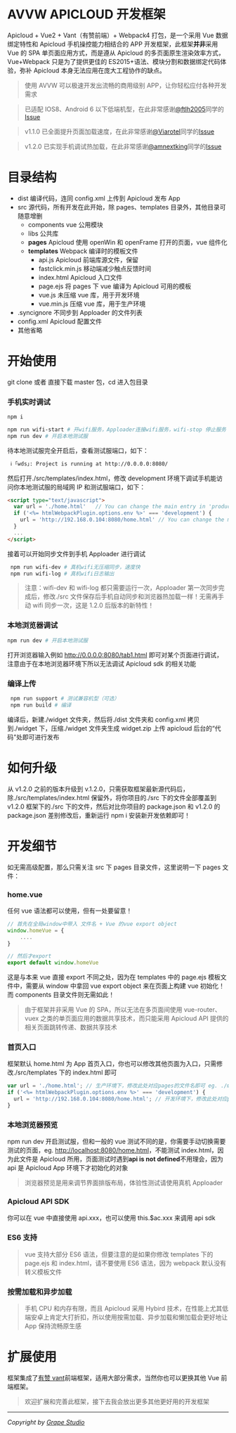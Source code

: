 # AVVW APICLOUD 开发框架

Apicloud + Vue2 + Vant（有赞前端）+ Webpack4 打包，是一个采用 Vue 数据绑定特性和 Apicloud 手机操控能力相结合的 APP 开发框架，此框架**并非**采用 Vue 的 SPA 单页面应用方式，而是遵从 Apicloud 的多页面原生渲染效率方式，Vue+Webpack 只是为了提供更佳的 ES2015+语法、模块分割和数据绑定代码体验，弥补 Apicloud 本身无法应用在庞大工程协作的缺点。

> 使用 AVVW 可以极速开发出流畅的商用级别 APP，让你轻松应付各种开发需求

> 已适配 IOS8、Android 6 以下低端机型，在此非常感谢[@ftlh2005](https://github.com/ftlh2005)同学的[Issue](https://github.com/grapewheel/avvw/issues/2#issue-404622819)

> v1.1.0 已全面提升页面加载速度，在此非常感谢[@Viarotel](https://github.com/Viarotel)同学的[Issue](https://github.com/grapewheel/avvw/issues/8)

> v1.2.0 已实现手机调试热加载，在此非常感谢[@amnextking](https://github.com/amnextking)同学的[Issue](https://github.com/grapewheel/avvw/issues/10)

# 目录结构

- dist 编译代码，连同 config.xml 上传到 Apicloud 发布 App
- src 源代码，所有开发在此开始，除 pages、templates 目录外，其他目录可随意增删
  - components vue 公用模块
  - libs 公共库
  - **pages** Apicloud 使用 openWin 和 openFrame 打开的页面，vue 组件化
  - **templates** Webpack 编译时的模板文件
    - api.js Apicloud 前端库源文件，保留
    - fastclick.min.js 移动端减少触点反馈时间
    - index.html Apicloud 入口文件
    - page.ejs 将 pages 下 vue 编译为 Apicloud 可用的模板
    - vue.js 未压缩 vue 库，用于开发环境
    - vue.min.js 压缩 vue 库，用于生产环境
- .syncignore 不同步到 Apploader 的文件列表
- config.xml Apicloud 配置文件
- 其他省略

# 开始使用

git clone 或者 直接下载 master 包，cd 进入包目录

### 手机实时调试

```bash
npm i

npm run wifi-start # 开wifi服务，Apploader连接wifi服务，wifi-stop 停止服务
npm run dev # 开启本地测试服
```

待本地测试服完全开启后，查看测试服端口，如下：

```bash
 ℹ ｢wds｣: Project is running at http://0.0.0.0:8080/
```

然后打开./src/templates/index.html，修改 development 环境下调试手机能访问你本地测试服的局域网 IP 和测试服端口，如下：

```html
<script type="text/javascript">
  var url = './home.html'   // You can change the main entry in 'production' ENV
  if ('<%= htmlWebpackPlugin.options.env %>' === 'development') {
    url = 'http://192.168.0.104:8080/home.html' // You can change the main entry in 'development' ENV
  }
  ...
</script>
```

接着可以开始同步文件到手机 Apploader 进行调试

```bash
 npm run wifi-dev # 真机wifi无压缩同步，速度快
 npm run wifi-log # 真机wifi日志输出
```

> 注意：wifi-dev 和 wifi-log 都只需要运行一次，Apploader 第一次同步完成后，修改./src 文件保存后手机自动同步和浏览器热加载一样！无需再手动 wifi 同步一次，这是 1.2.0 后版本的新特性！

### 本地浏览器调试

```bash
npm run dev # 开启本地测试服
```

打开浏览器输入例如 http://0.0.0.0:8080/tab1.html 即可对某个页面进行调试，注意由于在本地浏览器环境下所以无法调试 Apicloud sdk 的相关功能

### 编译上传

```bash
 npm run support # 测试兼容机型（可选）
 npm run build # 编译
```

编译后，新建./widget 文件夹，然后将./dist 文件夹和 config.xml 拷贝到./widget 下，压缩./widget 文件夹生成 widget.zip 上传 apicloud 后台的“代码”处即可进行发布

# 如何升级

从 v1.2.0 之前的版本升级到 v.1.2.0，只需获取框架最新源代码后，除./src/templates/index.html 保留外，将你项目的./src 下的文件全部覆盖到 v1.2.0 框架下的./src 下的文件，然后对比你项目的 package.json 和 v1.2.0 的 package.json 差别修改后，重新运行 npm i 安装新开发依赖即可！

# 开发细节

如无需高级配置，那么只需关注 src 下 pages 目录文件，这里说明一下 pages 文件：

### home.vue

任何 vue 语法都可以使用，但有一处要留意！

```js
// 首先在全局window中带入 文件名 + Vue 的vue export object
window.homeVue = {
    ....
}

// 然后才export
export default window.homeVue
```

这是与本来 vue 直接 export 不同之处，因为在 templates 中的 page.ejs 模板文件中，需要从 window 中拿回 vue export object 来在页面上构建 vue 初始化！而 components 目录文件则无需如此！

> 由于框架并非采用 Vue 的 SPA，所以无法在多页面间使用 vue-router、vuex 之类的单页面应用的数据共享技术，而只能采用 Apicloud API 提供的相关页面跳转传递、数据共享技术

### 首页入口

框架默认 home.html 为 App 首页入口，你也可以修改其他页面为入口，只需修改./src/templates 下的 index.html 即可

```js
var url = './home.html'; // 生产环境下，修改此处对应pages的文件名即可 eg. ./main.html
if ('<%= htmlWebpackPlugin.options.env %>' === 'development') {
  url = 'http://192.168.0.104:8080/home.html'; // 开发环境下，修改此处对应pages的文件名即可 eg. ./main.html
}
```

### 本地浏览器预览

npm run dev 开启测试服，但和一般的 vue 测试不同的是，你需要手动切换需要测试的页面，eg. [http://localhost:8080/home.html](http://localhost:8080/home.html)，不能测试 index.html，因为此文件是 Apicloud 所用，页面测试时遇到**api is not defined**不用理会，因为 api 是 Apicloud App 环境下才初始化的对象

> 浏览器预览是用来调节界面排版布局，体验性测试请使用真机 Apploader

### Apicloud API SDK

你可以在 vue 中直接使用 api.xxx，也可以使用 this.\$ac.xxx 来调用 api sdk

### ES6 支持

> vue 支持大部分 ES6 语法，但要注意的是如果你修改 templates 下的 page.ejs 和 index.html，请不要使用 ES6 语法，因为 webpack 默认没有转义模板文件

### 按需加载和异步加载

> 手机 CPU 和内存有限，而且 Apicloud 采用 Hybird 技术，在性能上尤其低端安卓上肯定大打折扣，所以使用按需加载、异步加载和懒加载会更好地让 App 保持流畅原生感

# 扩展使用

框架集成了[有赞 vant](https://youzan.github.io/vant/#/zh-CN/intro)前端框架，适用大部分需求，当然你也可以更换其他 Vue 前端框架。

> 欢迎扩展和完善此框架，接下去我会放出更多其他更好用的开发框架

---

_Copyright by [Grape Studio](https://github.com/grapewheel?tab=repositories)_

